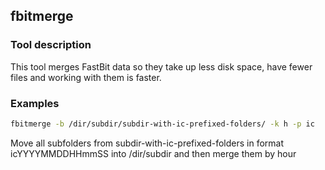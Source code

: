 ## fbitmerge

### Tool description

This tool merges FastBit data so they take up less disk space, have fewer files and working with them is faster.

### Examples

```sh
fbitmerge -b /dir/subdir/subdir-with-ic-prefixed-folders/ -k h -p ic
```

Move all subfolders from subdir-with-ic-prefixed-folders in format icYYYYMMDDHHmmSS into /dir/subdir and then merge them by hour
